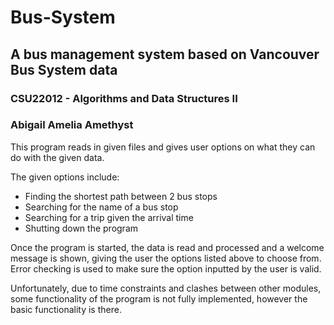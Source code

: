 # Bus-System
## A bus management system based on Vancouver Bus System data
### CSU22012 - Algorithms and Data Structures II
### Abigail Amelia Amethyst

This program reads in given files and gives user options on what they can do with the given data.

The given options include:
* Finding the shortest path between 2 bus stops
* Searching for the name of a bus stop
* Searching for a trip given the arrival time
* Shutting down the program

Once the program is started, the data is read and processed and a welcome message 
is shown, giving the user the options listed above to choose from. Error checking is
used to make sure the option inputted by the user is valid.

Unfortunately, due to time constraints and clashes between other modules, some 
functionality of the program is not fully implemented, however the basic functionality
is there.